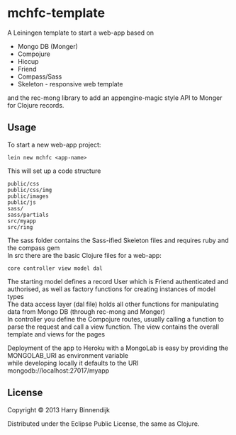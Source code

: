 # mchfc-template

A Leiningen template to start a web-app based on
* Mongo DB (Monger)
* Compojure
* Hiccup
* Friend
* Compass/Sass
* Skeleton - responsive web template

and the rec-mong library to add an appengine-magic style API to Monger for Clojure records.

## Usage

To start a new web-app project:

    lein new mchfc <app-name>

This will set up a code structure

    public/css
    public/css/img
    public/images
    public/js
    sass/
    sass/partials
    src/myapp
    src/ring

The sass folder contains the Sass-ified Skeleton files and requires ruby and the compass gem  
In src there are the basic Clojure files for a web-app:

    core controller view model dal

The starting model defines a record User which is Friend authenticated and authorised, as well as 
factory functions for creating instances of model types  
The data access layer (dal file) holds all other functions for manipulating data from Mongo DB (through rec-mong and Monger)  
In controller you define the Compojure routes, usually calling a function to parse the request and call a view function.
The view contains the overall template and views for the pages

Deployment of the app to Heroku with a MongoLab is easy by providing the MONGOLAB\_URI as environment variable  
while developing locally it defaults to the URI mongodb://localhost:27017/myapp


## License

Copyright © 2013 Harry Binnendijk

Distributed under the Eclipse Public License, the same as Clojure.

